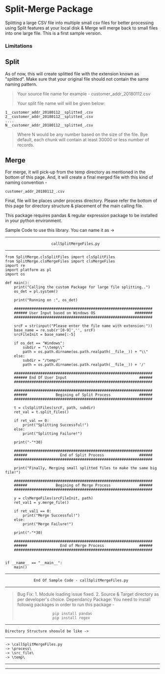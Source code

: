 # Split-Merge Package

Splitting a large CSV file into multiple small csv files for better processing using Split features at your local disk & Merge will merge back to small files into one large file. This is a first sample version. 

### Limitations

## Split

As of now, this will create splitted file with the extension known as "_splitted_". Make sure that your original file should not contain the same naming pattern.

> Your source file name for example - customer_addr_20180112.csv
>
> Your split file name will will be given below: 

    1__customer_addr_20180112__splitted_.csv
    2__customer_addr_20180112__splitted_.csv
    ....
    N__customer_addr_20180112__splitted_.csv
	
> Where N would be any number based on the size of the file.
> Bye default, each chunk will contain at least 30000 or less number of records.

## Merge

For merge, it will pick-up from the temp directory as mentioned in the bottom of this page. And, it will create a final merged file with this kind of naming convention -

    customer_addr_20180112_.csv
	
Final, file will be places under process directory. Please refer the bottom of this page for directory structure & placement of the main calling file.

This package requires pandas & regular expression package to be installed in your python environment.

Sample Code to use this library. You can name it as -> 

------------------------------------------------------------------------------------------
                         callSplitMergeFiles.py
------------------------------------------------------------------------------------------

    from SplitMerge.clsSplitFiles import clsSplitFiles
    from SplitMerge.clsMergeFiles import clsMergeFiles
    import re
    import platform as pl
    import os
    
    def main():
        print("Calling the custom Package for large file splitting..")
        os_det = pl.system()
    
        print("Running on :", os_det)
    
        ###############################################################
        ###### User Input based on Windows OS                  ########
        ###############################################################
    
        srcF = str(input("Please enter the file name with extension:"))
        base_name = re.sub(r'[0-9]','', srcF)
        srcFileInit = base_name[:-5]
    
        if os_det == "Windows":
            subdir = "\\temp\\"
            path = os.path.dirname(os.path.realpath(__file__)) + "\\"
        else:
            subdir = "/temp/"
            path = os.path.dirname(os.path.realpath(__file__)) + '/'
    
        ###############################################################
        ###### End Of User Input                                 ######
        ###############################################################
		
        ###############################################################
        ######             Begining of Split Process             ######
        ###############################################################
    
        t = clsSplitFiles(srcF, path, subdir)
        ret_val = t.split_files()
    
        if ret_val == 0:
            print("Splitting Successful!")
        else:
            print("Splitting Failure!")
    
        print("-"*30)
		
        ###############################################################
        ######               End of Split Process                ######
        ###############################################################
    
        print("Finally, Merging small splitted files to make the same big file!")
		
        ###############################################################
        ######             Begining of Merge Process             ######
        ###############################################################
    
        y = clsMergeFiles(srcFileInit, path)
        ret_val1 = y.merge_file()
    
        if ret_val1 == 0:
            print("Merge Successful!")
        else:
            print("Merge Failure!")
    
        print("-"*30)
		
        ###############################################################
        ######               End of Merge Process                ######
        ###############################################################
    
    
    if __name__ == "__main__":
        main()
		
------------------------------------------------------------------------------------------
                 End Of Sample Code - callSplitMergeFiles.py
------------------------------------------------------------------------------------------

> Bug Fix: 1. Module loading issue fixed.
>          2. Source & Target directory as per developer's choice.
> Dependancy Package: You need to install followig packages in order to run this package -
>
>                     pip install pandas
>                     pip install regex
------------------------------------------------------------------------------------------
    Directory Structure shoould be like ->
------------------------------------------------------------------------------------------
    -> \callSplitMergeFiles.py
    -> \process\
    -> \src_file\
    -> \temp\
------------------------------------------------------------------------------------------
------------------------------------------------------------------------------------------
